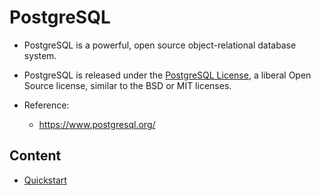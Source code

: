 # PostgreSQL



*   PostgreSQL is a powerful, open source object-relational database system.


*   PostgreSQL is released under the [PostgreSQL License](https://www.opensource.org/licenses/postgresql), a liberal Open Source license, similar to the BSD or MIT licenses.
*   Reference:
    *   https://www.postgresql.org/





## Content



* [Quickstart](quickstart.md)

